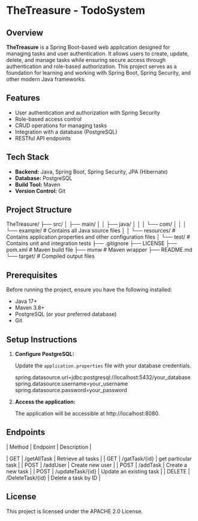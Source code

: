# TheTreasure - TodoSystem

## Overview

**TheTreasure** is a Spring Boot-based web application designed for managing tasks and user authentication. It allows users to create, update, delete, and manage tasks while ensuring secure access through authentication and role-based authorization. This project serves as a foundation for learning and working with Spring Boot, Spring Security, and other modern Java frameworks.

## Features

- User authentication and authorization with Spring Security
- Role-based access control
- CRUD operations for managing tasks
- Integration with a database (PostgreSQL)
- RESTful API endpoints

## Tech Stack

- **Backend:** Java, Spring Boot, Spring Security, JPA (Hibernate)
- **Database:** PostgreSQL
- **Build Tool:** Maven
- **Version Control:** Git

## Project Structure

TheTreasure/
├── src/
│   ├── main/
│   │   ├── java/
│   │   │   └── com/
│   │   │       └── example/    # Contains all Java source files
│   │   └── resources/          # Contains application.properties and other configuration files
│   └── test/                   # Contains unit and integration tests
├── .gitignore
├── LICENSE
├── pom.xml                     # Maven build file
├── mvnw                        # Maven wrapper
├── README.md
└── target/                     # Compiled output files

## Prerequisites

Before running the project, ensure you have the following installed:

- Java 17+
- Maven 3.8+
- PostgreSQL (or your preferred database)
- Git

## Setup Instructions

1. **Configure PostgreSQL:**
    
    Update the `application.properties` file with your database credentials.
    
    spring.datasource.url=jdbc:postgresql://localhost:5432/your_database
    spring.datasource.username=your_username
    spring.datasource.password=your_password
    
    
2. **Access the application:**
    
    The application will be accessible at http://localhost:8080.
    

## Endpoints

| Method | Endpoint | Description |

| GET | /getAllTask | Retrieve all tasks |
| GET | /gatTask/{id} | get particular task |
| POST | /addUser | Create new user |
| POST | /addTask | Create a new task |
| POST | /updateTask/{id} | Update an existing task |
| DELETE | /DeleteTask/{id} | Delete a task by ID |

## License

This project is licensed under the APACHE 2.0 License.
